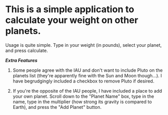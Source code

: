 # This is a simple application to calculate your weight on other planets. 

Usage is quite simple. Type in your weight (in pounds), select your planet, and press calculate.

***Extra Features***

1. Some people agree with the IAU and don't want to include Pluto on the planets list (they're apparently fine with the Sun and Moon though...). I have begrudgingly included a checkbox to remove Pluto if desired.

2. If you're the opposite of the IAU people, I have included a place to add your own planet. Scroll down to the "Planet Name" box, type in the name, type in the multiplier (how strong its gravity is compared to Earth), and press the "Add Planet" button.
